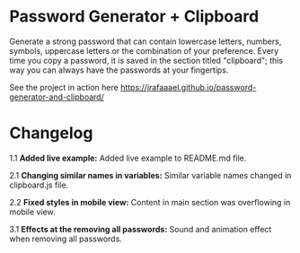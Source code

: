 # Password Generator + Clipboard
Generate a strong password that can contain lowercase letters, numbers, symbols, uppercase letters or the combination of your preference. Every time you copy a password, it is saved in the section titled "clipboard"; this way you can always have the passwords at your fingertips.

See the project in action here https://jrafaaael.github.io/password-generator-and-clipboard/

# Changelog
1.1 **Added live example:** Added live example to README.md file.

2.1 **Changing similar names in variables:** Similar variable names changed in clipboard.js file.

2.2 **Fixed styles in mobile view:** Content in main section was overflowing in mobile view.

3.1 **Effects at the removing all passwords:** Sound and animation effect when removing all passwords.